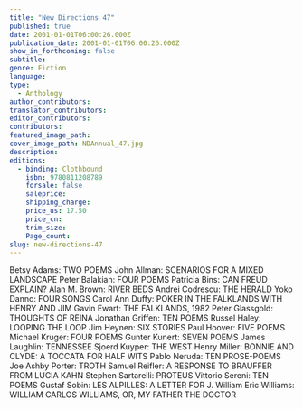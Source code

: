 ```yaml
---
title: "New Directions 47"
published: true
date: 2001-01-01T06:00:26.000Z
publication_date: 2001-01-01T06:00:26.000Z
show_in_forthcoming: false
subtitle:
genre: Fiction
language:
type:
  - Anthology
author_contributors:
translator_contributors:
editor_contributors:
contributors:
featured_image_path:
cover_image_path: NDAnnual_47.jpg
description:
editions:
  - binding: Clothbound
    isbn: 9780811208789
    forsale: false
    saleprice:
    shipping_charge:
    price_us: 17.50
    price_cn:
    trim_size:
    Page_count:
slug: new-directions-47
---
```


Betsy Adams: TWO POEMS John Allman: SCENARIOS FOR A MIXED LANDSCAPE Peter Balakian: FOUR POEMS Patricia Bins: CAN FREUD EXPLAIN? Alan M. Brown: RIVER BEDS Andrei Codrescu: THE HERALD Yoko Danno: FOUR SONGS Carol Ann Duffy: POKER IN THE FALKLANDS WITH HENRY AND JIM Gavin Ewart: THE FALKLANDS, 1982 Peter Glassgold: THOUGHTS OF REINA Jonathan Griffen: TEN POEMS Russel Haley: LOOPING THE LOOP Jim Heynen: SIX STORIES Paul Hoover: FIVE POEMS Michael Kruger: FOUR POEMS Gunter Kunert: SEVEN POEMS James Laughlin: TENNESSEE Sjoerd Kuyper: THE WEST Henry Miller: BONNIE AND CLYDE: A TOCCATA FOR HALF WITS Pablo Neruda: TEN PROSE-POEMS Joe Ashby Porter: TROTH Samuel Reifler: A RESPONSE TO BRAUFFER FROM LUCIA KAHN Stephen Sartarelli: PROTEUS Vittorio Sereni: TEN POEMS Gustaf Sobin: LES ALPILLES: A LETTER FOR J. William Eric Williams: WILLIAM CARLOS WILLIAMS, OR, MY FATHER THE DOCTOR

